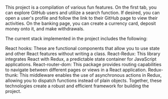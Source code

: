 This project is a compilation of various fun features. On the first tab, you can explore GitHub users and utilize a search function. If desired, you can open a user's profile and follow the link to their GitHub page to view their activities. On the banking page, you can create a currency card, deposit money onto it, and make withdrawals.

The current stack implemented in the project includes the following:

React hooks: These are functional components that allow you to use state and other React features without writing a class.
React-Redux: This library integrates React with Redux, a predictable state container for JavaScript applications.
React-router-dom: This package provides routing capabilities to navigate between different pages or views in a React application.
Redux-thunk: This middleware enables the use of asynchronous actions in Redux, allowing you to dispatch functions instead of plain objects.
Together, these technologies create a robust and efficient framework for building the project.

